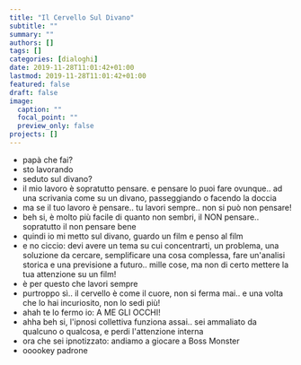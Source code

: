 ```yaml
---
title: "Il Cervello Sul Divano"
subtitle: ""
summary: ""
authors: []
tags: []
categories: [dialoghi]
date: 2019-11-28T11:01:42+01:00
lastmod: 2019-11-28T11:01:42+01:00
featured: false
draft: false
image:
  caption: ""
  focal_point: ""
  preview_only: false
projects: []
---
```


- papà che fai?
- sto lavorando
- seduto sul divano?
- il mio lavoro è sopratutto pensare. e pensare lo puoi fare ovunque.. ad una scrivania come su un divano, passeggiando o facendo la doccia
- ma se il tuo lavoro è pensare.. tu lavori sempre.. non si può non pensare!
- beh si, è molto più facile di quanto non sembri, il NON pensare.. sopratutto il non pensare bene
- quindi io mi metto sul divano, guardo un film e penso al film
- e no ciccio: devi avere un tema su cui concentrarti, un problema, una soluzione da cercare, semplificare una cosa complessa, fare un'analisi storica e una previsione a futuro.. mille cose, ma non di certo mettere la tua attenzione su un film!
- è per questo che lavori sempre
- purtroppo sì.. il cervello è come il cuore, non si ferma mai.. e una volta che lo hai incuriosito, non lo sedi più!
- ahah te lo fermo io: A ME GLI OCCHI!
- ahha beh si, l'ipnosi collettiva funziona assai.. sei ammaliato da qualcuno o qualcosa, e perdi l'attenzione interna
- ora che sei ipnotizzato: andiamo a giocare a Boss Monster
- ooookey padrone